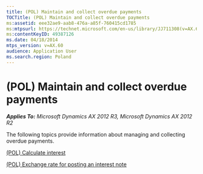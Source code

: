 ```yaml
---
title: (POL) Maintain and collect overdue payments
TOCTitle: (POL) Maintain and collect overdue payments
ms:assetid: eee32ae9-aab8-476a-a85f-760415cd1785
ms:mtpsurl: https://technet.microsoft.com/en-us/library/JJ711308(v=AX.60)
ms:contentKeyID: 49387126
ms.date: 04/18/2014
mtps_version: v=AX.60
audience: Application User
ms.search.region: Poland
---
```


# (POL) Maintain and collect overdue payments 


_**Applies To:** Microsoft Dynamics AX 2012 R3, Microsoft Dynamics AX 2012 R2_

The following topics provide information about managing and collecting overdue payments.

[(POL) Calculate interest](pol-calculate-interest.md)

[(POL) Exchange rate for posting an interest note](pol-exchange-rate-for-posting-an-interest-note.md)

  


